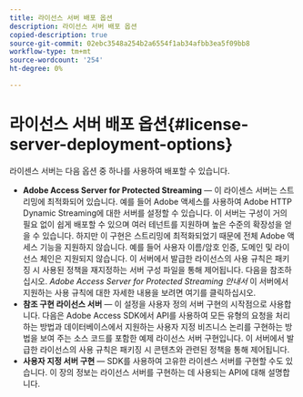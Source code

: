 ```yaml
---
title: 라이선스 서버 배포 옵션
description: 라이선스 서버 배포 옵션
copied-description: true
source-git-commit: 02ebc3548a254b2a6554f1ab34afbb3ea5f09bb8
workflow-type: tm+mt
source-wordcount: '254'
ht-degree: 0%

---
```


# 라이선스 서버 배포 옵션{#license-server-deployment-options}

라이센스 서버는 다음 옵션 중 하나를 사용하여 배포할 수 있습니다.

* **Adobe Access Server for Protected Streaming** — 이 라이센스 서버는 스트리밍에 최적화되어 있습니다. 예를 들어 Adobe 액세스를 사용하여 Adobe HTTP Dynamic Streaming에 대한 서버를 설정할 수 있습니다. 이 서버는 구성이 거의 필요 없이 쉽게 배포할 수 있으며 여러 테넌트를 지원하며 높은 수준의 확장성을 얻을 수 있습니다. 하지만 이 구현은 스트리밍에 최적화되었기 때문에 전체 Adobe 액세스 기능을 지원하지 않습니다. 예를 들어 사용자 이름/암호 인증, 도메인 및 라이선스 체인은 지원되지 않습니다. 이 서버에서 발급한 라이선스의 사용 규칙은 패키징 시 사용된 정책을 재지정하는 서버 구성 파일을 통해 제어됩니다. 다음을 참조하십시오. *Adobe Access Server for Protected Streaming 안내서* 이 서버에서 지원하는 사용 규칙에 대한 자세한 내용을 보려면 여기를 클릭하십시오.
* **참조 구현 라이선스 서버** — 이 설정을 사용자 정의 서버 구현의 시작점으로 사용합니다. 다음은 Adobe Access SDK에서 API를 사용하여 모든 유형의 요청을 처리하는 방법과 데이터베이스에서 지원하는 사용자 지정 비즈니스 논리를 구현하는 방법을 보여 주는 소스 코드를 포함한 예제 라이선스 서버 구현입니다. 이 서버에서 발급한 라이선스의 사용 규칙은 패키징 시 콘텐츠와 관련된 정책을 통해 제어됩니다.
* **사용자 지정 서버 구현** — SDK를 사용하여 고유한 라이센스 서버를 구현할 수도 있습니다. 이 장의 정보는 라이선스 서버를 구현하는 데 사용되는 API에 대해 설명합니다.
